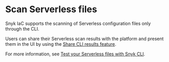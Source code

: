 # Scan Serverless files

Snyk IaC supports the scanning of Serverless configuration files only through the CLI.

Users can share their Serverless scan results with the platform and present them in the UI by using the [Share CLI results feature](../../../cli-ide-and-ci-cd-integrations/snyk-cli/scan-and-maintain-projects-using-the-cli/snyk-cli-for-iac/share-cli-results-with-the-snyk-web-ui.md).

For more information, see [Test your Serverless files with Snyk CLI](../../../cli-ide-and-ci-cd-integrations/snyk-cli/scan-and-maintain-projects-using-the-cli/snyk-cli-for-iac/test-your-iac-files/serverless-files.md).
